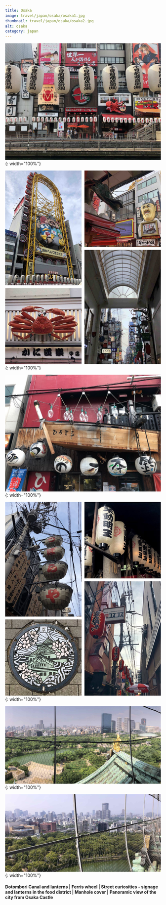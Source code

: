```yaml
---
title: Osaka
image: travel/japan/osaka/osaka1.jpg
thumbnail: travel/japan/osaka/osaka2.jpg
alt: osaka
category: japan
---
```


![canal lanterns](./assets/img/travel/japan/osaka/osaka2.jpg){: width="100%"}

![ferris wheel and street signs](./assets/img/travel/japan/osaka/osaka3.jpg){: width="100%"}

![street food lanterns](./assets/img/travel/japan/osaka/osaka4.jpg){: width="100%"}

![street food lanterns](./assets/img/travel/japan/osaka/osaka5.jpg){: width="100%"}

![osaka panorama](./assets/img/travel/japan/osaka/osaka6.jpg){: width="100%"}

![osaka panorama](./assets/img/travel/japan/osaka/osaka7.jpg){: width="100%"}

#### Dotombori Canal and lanterns | Ferris wheel | Street curiosities - signage and lanterns in the food district | Manhole cover | Panoramic view of the city from Osaka Castle
